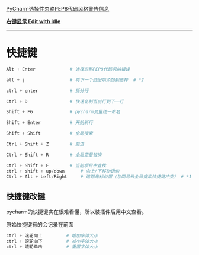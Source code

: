 [PyCharm选择性忽略PEP8代码风格警告信息](https://blog.csdn.net/zgljl2012/article/details/51907663)

[**右键显示  Edit with idle**](https://jingyan.baidu.com/article/c1a3101e13087ade656deb83.html)

------

# 快捷键
```python
Alt + Enter				# 选择忽略PEP8代码风格错误

alt + j					# 将下一个匹配项添加到选择  # *2	

ctrl + enter			# 拆分行

Ctrl + D				# 快速复制当前行到下一行

Shift + F6				# pycharm变量统一命名

Shift + Enter			# 开始新行

Shift + Shift			# 全局搜索

Ctrl + Shift + Z		# 前进

Ctrl + Shift + R		# 全局变量替换

Ctrl + Shift + F		# 当前项目中查找
ctrl + shift + up/down		# 向上/下移动语句
Ctrl + Alt + Left/Right		# 追踪光标位置（与网易云全局搜索快捷键冲突） # *1
```

## 快捷键改键

pycharm的快捷键实在很难看懂，所以装插件后用中文查看。

原始快捷键有的会记录在前面

```python
ctrl + 滚轮向上			# 增加字体大小
ctrl + 滚轮向下			# 减小字体大小
ctrl + 滚轮单击			# 重置字体大小
```

